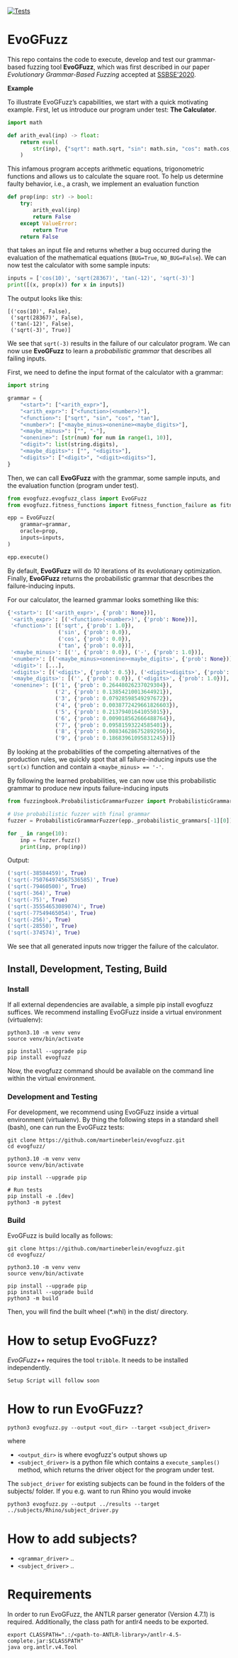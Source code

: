 [![Tests](https://github.com/martineberlein/evogfuzzplusplus/actions/workflows/test_evogfuzz.yml/badge.svg)](https://github.com/martineberlein/evogfuzzplusplus/actions/workflows/test_evogfuzz.yml)
&nbsp;

EvoGFuzz
=======

This repo contains the code to execute, develop and test our grammar-based fuzzing tool **EvoGFuzz**,
which was first described in our paper _Evolutionary Grammar-Based Fuzzing_ accepted at [SSBSE'2020](http://ssbse2020.di.uniba.it/).

**Example**

To illustrate EvoGFuzz’s capabilities, we start with a quick motivating example.
First, let us introduce our program under test: **The Calculator**. 

```python
import math

def arith_eval(inp) -> float:
    return eval(
        str(inp), {"sqrt": math.sqrt, "sin": math.sin, "cos": math.cos, "tan": math.tan}
    )
```

This infamous program accepts arithmetic equations, trigonometric functions and allows us to calculate the square root.
To help us determine faulty behavior, i.e., a crash, we implement an evaluation function

```python 
def prop(inp: str) -> bool:
    try:
        arith_eval(inp)
        return False
    except ValueError:
        return True
    return False
``` 

that takes an input file and returns whether a bug occurred during the evaluation of the mathematical equations (`BUG=True`, `NO_BUG=False`). 
We can now test the calculator with some sample inputs:

```python
inputs = ['cos(10)', 'sqrt(28367)', 'tan(-12)', 'sqrt(-3)']
print([(x, prop(x)) for x in inputs])
```

The output looks like this:

```
[('cos(10)', False),
 ('sqrt(28367)', False),
 ('tan(-12)', False),
 ('sqrt(-3)', True)]
```

We see that `sqrt(-3)` results in the failure of our calculator program.
We can now use **EvoGFuzz** to learn a _probabilistic grammar_ that describes all failing inputs. 

First, we need to define the input format of the calculator with a grammar:
```python
import string

grammar = {
    "<start>": ["<arith_expr>"],
    "<arith_expr>": ["<function>(<number>)"],
    "<function>": ["sqrt", "sin", "cos", "tan"],
    "<number>": ["<maybe_minus><onenine><maybe_digits>"],
    "<maybe_minus>": ["", "-"],
    "<onenine>": [str(num) for num in range(1, 10)],
    "<digit>": list(string.digits),
    "<maybe_digits>": ["", "<digits>"],
    "<digits>": ["<digit>", "<digit><digits>"],
}
```

Then, we can call **EvoGFuzz** with the grammar, some sample inputs, and the evaluation function (program under test).

```python
from evogfuzz.evogfuzz_class import EvoGFuzz
from evogfuzz.fitness_functions import fitness_function_failure as fitness_function

epp = EvoGFuzz(
    grammar=grammar,
    oracle=prop,
    inputs=inputs,
)

epp.execute()
```

By default, **EvoGFuzz** will do _10_ iterations of its evolutionary optimization.
Finally, **EvoGFuzz** returns the probabilistic grammar that describes the failure-inducing inputs.

For our calculator, the learned grammar looks something like this:

```python
{'<start>': [('<arith_expr>', {'prob': None})],
 '<arith_expr>': [('<function>(<number>)', {'prob': None})],
 '<function>': [('sqrt', {'prob': 1.0}),
                ('sin', {'prob': 0.0}),
                ('cos', {'prob': 0.0}),
                ('tan', {'prob': 0.0})],
 '<maybe_minus>': [('', {'prob': 0.0}), ('-', {'prob': 1.0})],
 '<number>': [('<maybe_minus><onenine><maybe_digits>', {'prob': None})],
 '<digit>': [...],
 '<digits>': [('<digit>', {'prob': 0.5}), ('<digit><digits>', {'prob': 0.5})],
 '<maybe_digits>': [('', {'prob': 0.0}), ('<digits>', {'prob': 1.0})],
 '<onenine>': [('1', {'prob': 0.26448026237029304}),
               ('2', {'prob': 0.13854210013644921}),
               ('3', {'prob': 0.07928598549297672}),
               ('4', {'prob': 0.0038772429661826603}),
               ('5', {'prob': 0.21379401641055015}),
               ('6', {'prob': 0.009018562666488764}),
               ('7', {'prob': 0.09581593224585401}),
               ('8', {'prob': 0.008346286752892956}),
               ('9', {'prob': 0.18683961095831245})]}
```

By looking at the probabilities of the competing alternatives of the production rules, we quickly spot that all failure-inducing inputs use the `sqrt(x)` function and contain a `<maybe_minus> == '-'`.

By following the learned probabilities, we can now use this probabilistic grammar to produce new inputs failure-inducing inputs  

```python
from fuzzingbook.ProbabilisticGrammarFuzzer import ProbabilisticGrammarFuzzer

# Use probabilistic fuzzer with final grammar
fuzzer = ProbabilisticGrammarFuzzer(epp._probabilistic_grammars[-1][0])

for _ in range(10):
    inp = fuzzer.fuzz()
    print(inp, prop(inp))
```

Output:

```python
('sqrt(-38584459)', True)
('sqrt(-750764974567536585)', True)
('sqrt(-79460500)', True)
('sqrt(-364)', True)
('sqrt(-75)', True)
('sqrt(-35554653089074)', True)
('sqrt(-77549465054)', True)
('sqrt(-256)', True)
('sqrt(-28550)', True)
('sqrt(-374574)', True)
```

We see that all generated inputs now trigger the failure of the calculator.

## Install, Development, Testing, Build

### Install
If all external dependencies are available, a simple pip install evogfuzz suffices.
We recommend installing EvoGFuzz inside a virtual environment (virtualenv):

```
python3.10 -m venv venv
source venv/bin/activate

pip install --upgrade pip
pip install evogfuzz
```

Now, the evogfuzz command should be available on the command line within the virtual environment.

### Development and Testing

For development, we recommend using EvoGFuzz inside a virtual environment (virtualenv).
By thing the following steps in a standard shell (bash), one can run the EvoGFuzz tests:

```
git clone https://github.com/martineberlein/evogfuzz.git
cd evogfuzz/

python3.10 -m venv venv
source venv/bin/activate

pip install --upgrade pip

# Run tests
pip install -e .[dev]
python3 -m pytest
```

### Build

EvoGFuzz is build locally as follows:

```
git clone https://github.com/martineberlein/evogfuzz.git
cd evogfuzz/

python3.10 -m venv venv
source venv/bin/activate

pip install --upgrade pip
pip install --upgrade build
python3 -m build
```

Then, you will find the built wheel (*.whl) in the dist/ directory.

# How to setup EvoGFuzz?

_EvoGFuzz++_ requires the tool `tribble`. It needs to be installed independently.

```
Setup Script will follow soon
```

# How to run EvoGFuzz?


```
python3 evogfuzz.py --output <out_dir> --target <subject_driver>
```

where
* `<output_dir>` is where evogfuzz's output shows up
* `<subject_driver>` is a python file which contains a ``execute_samples()`` method,
  which returns the driver object for the program under test.

The ``subject_driver`` for existing subjects can be found in the folders of the subjects/ folder.
If you e.g. want to run Rhino you would invoke

```
python3 evogfuzz.py --output ../results --target ../subjects/Rhino/subject_driver.py
```

# How to add subjects?

* `<grammar_driver>` ..
* `<subject_driver>` ..

# Requirements

In order to run EvoGFuzz, the ANTLR parser generator (Version 4.7.1) is required.
Additionally, the class path for antlr4 needs to be exported.

```
export CLASSPATH=".:/<path-to-ANTLR-library>/antlr-4.5-complete.jar:$CLASSPATH"
java org.antlr.v4.Tool
```
